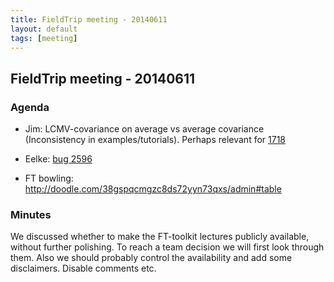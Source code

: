 ```yaml
---
title: FieldTrip meeting - 20140611
layout: default
tags: [meeting]
---
```


## FieldTrip meeting - 20140611

### Agenda

*  Jim: LCMV-covariance on average vs average covariance (Inconsistency in examples/tutorials). Perhaps relevant for [1718](http://bugzilla.fieldtriptoolbox.org/show_bug.cgi?id=1718)

*  Eelke: [bug 2596](http://bugzilla.fieldtriptoolbox.org/show_bug.cgi?id=2596)

*  FT bowling: http://doodle.com/38gspqcmgzc8ds72yyn73qxs/admin#table
### Minutes

We discussed whether to make the FT-toolkit lectures publicly available, without further polishing. To reach a team decision we will first look through them. Also we should probably control the availability and add some disclaimers. Disable comments etc.

